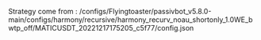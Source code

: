 Strategy come from : /configs/Flyingtoaster/passivbot_v5.8.0-main/configs/harmony/recursive/harmony_recurv_noau_shortonly_1.0WE_bwtp_off/MATICUSDT_20221217175205_c5f77/config.json